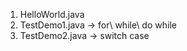 1.  HelloWorld.java   
2.  TestDemo1.java  ->  for\  while\  do while
3.  TestDemo2.java  ->  switch case
